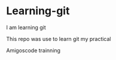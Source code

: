 # Learning-git

I am learning git

This repo was use to learn git my practical 

Amigoscode trainning
